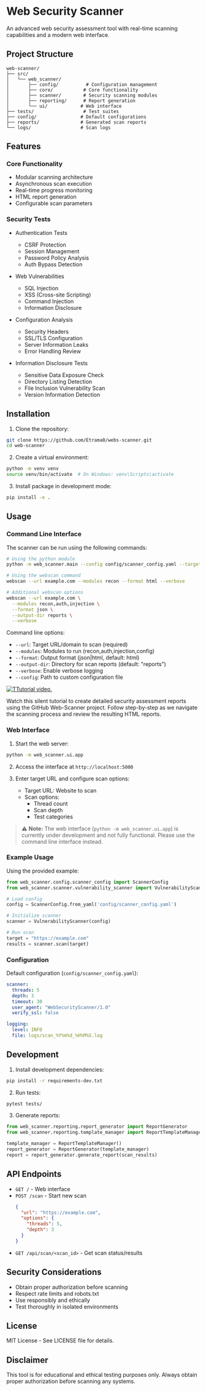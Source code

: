 # Web Security Scanner

An advanced web security assessment tool with real-time scanning capabilities and a modern web interface.

## Project Structure
```
web-scanner/
├── src/
│   └── web_scanner/
│       ├── config/          # Configuration management
│       ├── core/           # Core functionality
│       ├── scanner/        # Security scanning modules
│       ├── reporting/      # Report generation
│       └── ui/            # Web interface
├── tests/                  # Test suites
├── config/                # Default configurations
├── reports/               # Generated scan reports
└── logs/                  # Scan logs
```

## Features

### Core Functionality
- Modular scanning architecture
- Asynchronous scan execution
- Real-time progress monitoring
- HTML report generation
- Configurable scan parameters

### Security Tests
- Authentication Tests
  - CSRF Protection
  - Session Management
  - Password Policy Analysis
  - Auth Bypass Detection

- Web Vulnerabilities
  - SQL Injection
  - XSS (Cross-site Scripting)
  - Command Injection
  - Information Disclosure

- Configuration Analysis
  - Security Headers
  - SSL/TLS Configuration
  - Server Information Leaks
  - Error Handling Review

- Information Disclosure Tests
  - Sensitive Data Exposure Check
  - Directory Listing Detection
  - File Inclusion Vulnerability Scan
  - Version Information Detection

## Installation

1. Clone the repository:
```bash
git clone https://github.com/Etrama0/webs-scanner.git
cd web-scanner
```

2. Create a virtual environment:
```bash
python -m venv venv
source venv/bin/activate  # On Windows: venv\Scripts\activate
```

3. Install package in development mode:
```bash
pip install -e .
```

## Usage

### Command Line Interface

The scanner can be run using the following commands:

```bash
# Using the python module
python -m web_scanner.main --config config/scanner_config.yaml --target example.com

# Using the webscan command
webscan --url example.com --modules recon --format html --verbose

# Additional webscan options
webscan --url example.com \
  --modules recon,auth,injection \
  --format json \
  --output-dir reports \
  --verbose
```

Command line options:
- `--url`: Target URL/domain to scan (required)
- `--modules`: Modules to run (recon,auth,injection,config)
- `--format`: Output format (json|html, default: html)
- `--output-dir`: Directory for scan reports (default: "reports")
- `--verbose`: Enable verbose logging
- `--config`: Path to custom configuration file

[![TTutorial video.](https://img.youtube.com/vi/HDwWg5X10Gk/0.jpg)](https://www.youtube.com/watch?v=HDwWg5X10Gk)

Watch this silent tutorial to create detailed security assessment reports using the GitHub Web-Scanner project. Follow step-by-step as we navigate the scanning process and review the resulting HTML reports.

### Web Interface

1. Start the web server:
```bash
python -m web_scanner.ui.app
```

2. Access the interface at `http://localhost:5000`

3. Enter target URL and configure scan options:
   - Target URL: Website to scan
   - Scan options:
     - Thread count
     - Scan depth
     - Test categories

> ⚠️ **Note:** The web interface (`python -m web_scanner.ui.app`) is currently under development and not fully functional. Please use the command line interface instead.

### Example Usage

Using the provided example:
```python
from web_scanner.config.scanner_config import ScannerConfig
from web_scanner.scanner.vulnerability_scanner import VulnerabilityScanner

# Load config
config = ScannerConfig.from_yaml('config/scanner_config.yaml')

# Initialize scanner
scanner = VulnerabilityScanner(config)

# Run scan
target = "https://example.com"
results = scanner.scan(target)
```

### Configuration

Default configuration (`config/scanner_config.yaml`):
```yaml
scanner:
  threads: 5
  depth: 3
  timeout: 30
  user_agent: "WebSecurityScanner/1.0"
  verify_ssl: false

logging:
  level: INFO
  file: logs/scan_%Y%m%d_%H%M%S.log
```

## Development

1. Install development dependencies:
```bash
pip install -r requirements-dev.txt
```

2. Run tests:
```bash
pytest tests/
```

3. Generate reports:
```python
from web_scanner.reporting.report_generator import ReportGenerator
from web_scanner.reporting.template_manager import ReportTemplateManager

template_manager = ReportTemplateManager()
report_generator = ReportGenerator(template_manager)
report = report_generator.generate_report(scan_results)
```

## API Endpoints

- `GET /` - Web interface
- `POST /scan` - Start new scan
  ```json
  {
    "url": "https://example.com",
    "options": {
      "threads": 5,
      "depth": 3
    }
  }
  ```
- `GET /api/scan/<scan_id>` - Get scan status/results

## Security Considerations

- Obtain proper authorization before scanning
- Respect rate limits and robots.txt
- Use responsibly and ethically
- Test thoroughly in isolated environments

## License

MIT License - See LICENSE file for details.

## Disclaimer

This tool is for educational and ethical testing purposes only. Always obtain proper authorization before scanning any systems.
